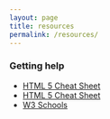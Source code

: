 ```yaml
---
layout: page
title: resources
permalink: /resources/
---
```


### Getting help

  * <a href="/codecamp/resources/html5-cheat-sheet-1.pdf" target="_blank">HTML 5 Cheat Sheet</a>
  * <a href="/codecamp/resources/html5-cheat-sheet-2.pdf" target="_blank">HTML 5 Cheat Sheet</a>
  * <a href="http://www.w3schools.com/">W3 Schools</a>
